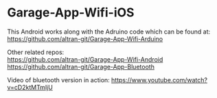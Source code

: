 # Garage-App-Wifi-iOS
This Android works along with the Adruino code which can be found at: https://github.com/altran-git/Garage-App-Wifi-Arduino

Other related repos: <br>
https://github.com/altran-git/Garage-App-Wifi-Android <br>
https://github.com/altran-git/Garage-App-Bluetooth

Video of bluetooth version in action:
https://www.youtube.com/watch?v=cD2ktMTmljU
